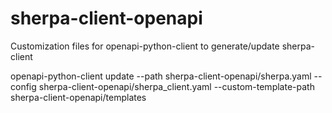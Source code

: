 # sherpa-client-openapi
Customization files for openapi-python-client to generate/update sherpa-client

openapi-python-client update --path sherpa-client-openapi/sherpa.yaml --config sherpa-client-openapi/sherpa_client.yaml --custom-template-path sherpa-client-openapi/templates
